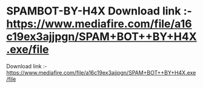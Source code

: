 # SPAMBOT-BY-H4X   Download link :- https://www.mediafire.com/file/a16c19ex3ajjpgn/SPAM+BOT++BY+H4X.exe/file
Download link :- https://www.mediafire.com/file/a16c19ex3ajjpgn/SPAM+BOT++BY+H4X.exe/file
